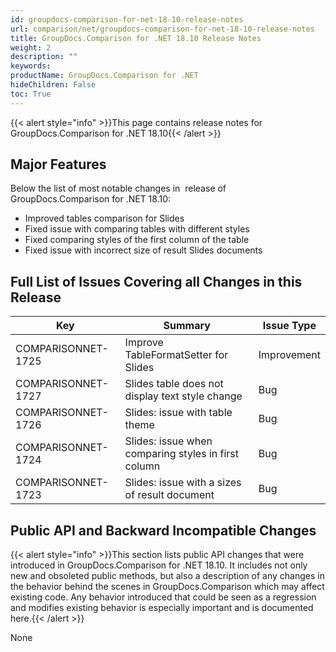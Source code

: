 ```yaml
---
id: groupdocs-comparison-for-net-18-10-release-notes
url: comparison/net/groupdocs-comparison-for-net-18-10-release-notes
title: GroupDocs.Comparison for .NET 18.10 Release Notes
weight: 2
description: ""
keywords:
productName: GroupDocs.Comparison for .NET
hideChildren: False
toc: True
---
```


{{< alert style="info" >}}This page contains release notes for GroupDocs.Comparison for .NET 18.10{{< /alert >}}

## Major Features

Below the list of most notable changes in  release of GroupDocs.Comparison for .NET 18.10:

- Improved tables comparison for Slides
- Fixed issue with comparing tables with different styles
- Fixed comparing styles of the first column of the table
- Fixed issue with incorrect size of result Slides documents

## Full List of Issues Covering all Changes in this Release

| Key                 | Summary                                             | Issue Type  |
| ------------------- | --------------------------------------------------- | ----------- |
| COMPARISONNET-1725  | Improve TableFormatSetter for Slides                | Improvement |
| COMPARISONNET-1727  | Slides table does not display text style change     | Bug         |
| COMPARISONNET-1726  | Slides: issue with table theme                      | Bug         |
| COMPARISONNET-1724  | Slides: issue when comparing styles in first column | Bug         |
| COMPARISONNET-1723  | Slides: issue with a sizes of result document       | Bug         |

## Public API and Backward Incompatible Changes

{{< alert style="info" >}}This section lists public API changes that were introduced in GroupDocs.Comparison for .NET 18.10. It includes not only new and obsoleted public methods, but also a description of any changes in the behavior behind the scenes in GroupDocs.Comparison which may affect existing code. Any behavior introduced that could be seen as a regression and modifies existing behavior is especially important and is documented here.{{< /alert >}}

None
